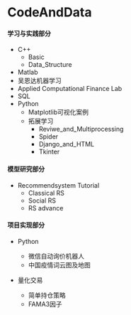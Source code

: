 # CodeAndData

#### 学习与实践部分

- C++
  - Basic
  - Data_Structure
- Matlab
- 吴恩达机器学习
- Applied Computational Finance Lab
- SQL
- Python
  - Matplotlib可视化案例
  - 拓展学习
    - Reviwe_and_Multiprocessing
    - Spider
    - Django_and_HTML
    - Tkinter

#### 模型研究部分

- Recommendsystem Tutorial
  - Classical RS
  - Social RS
  - RS advance

#### 项目实现部分

- Python
  - 微信自动询价机器人
  - 中国疫情词云图及地图

- 量化交易
  - 简单持仓策略
  - FAMA3因子
